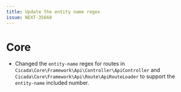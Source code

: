 ```yaml
---
title: Update the entity name regex
issue: NEXT-35668
---
```

# Core
* Changed the `entity-name` regex for routes in `Cicada\Core\Framework\Api\Controller\ApiController` and `Cicada\Core\Framework\Api\Route\ApiRouteLoader` to support the `entity-name` included number.
